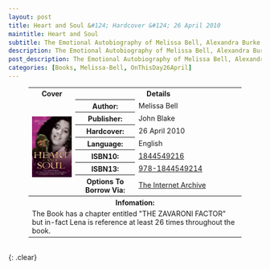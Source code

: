 ```yaml
---
layout: post
title: Heart and Soul &#124; Hardcover &#124; 26 April 2010
maintitle: Heart and Soul
subtitle: The Emotional Autobiography of Melissa Bell, Alexandra Burke's Mother
description: The Emotional Autobiography of Melissa Bell, Alexandra Burke's Mother
post_description: The Emotional Autobiography of Melissa Bell, Alexandra Burke's Mother
categories: [Books, Melissa-Bell, OnThisDay26April]
---
```


<figure class="fig3">
<table>
<tr id="infobox1"><th>Cover</th><th colspan="2">Details</th></tr>
<td rowspan="8" class="top" style="text-align: center; width:22%;"><a href="/assets/images/books/2010-04-26-heart-and-soul-melissa-bell.jpg"><img src="/assets/images/books/2010-04-26-heart-and-soul-melissa-bell.jpg" width="150" class="zoom-in"></a></td>
<tr>
<th style="width:28%;">Author:</th>
<td>Melissa Bell</td>
</tr>
<tr>
<th>Publisher:</th>
<td>John Blake</td>
</tr>
<tr>
<th>Hardcover:</th>
<td>26 April 2010</td>
</tr>
<tr>
<th>Language:</th>
<td>English</td>
</tr>
<tr>
<th>ISBN10:</th>
<td><a href="https://www.google.co.uk/search?q=isbn+1844549216+&ie=utf-8&oe=utf-8&client=firefox-b-ab&gfe_rd=cr&dcr=0&ei=JKS_Wp3NK6rP8Af8-oaACg">1844549216</a></td>
</tr>
<tr>
<th>ISBN13:</th>
<td><a href="https://www.google.co.uk/search?q=isbn+978-1844549214&ie=utf-8&oe=utf-8&client=firefox-b-ab&gfe_rd=cr&dcr=0&ei=eaS_WonTIqrP8Af8-oaACg">978-1844549214</a></td>
</tr>
<tr>
<th>Options To Borrow Via:</th>
<td><a class="external-link" href="https://archive.org/details/heartsoul0000bell?q=lena+zavaroni">The Internet Archive</a></td>
</tr>
<tr id="infobox1"><th colspan="3">Infomation:</th></tr>
<tr><td colspan="3">The Book has a chapter entitled "THE ZAVARONI FACTOR" but in-fact Lena is reference at least 26 times throughout the book.</td></tr>
</table>
</figure>

<br />{: .clear}


